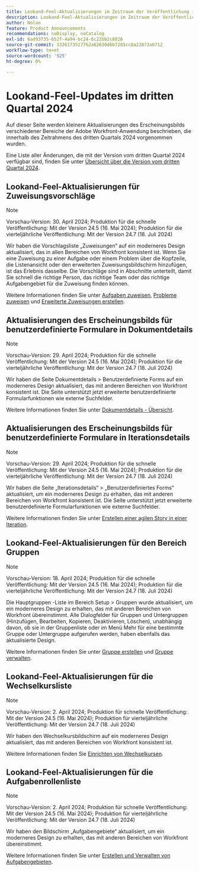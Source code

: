 ```yaml
---
title: Lookand-Feel-Aktualisierungen im Zeitraum der Veröffentlichung im dritten Quartal 2024
description: Lookand-Feel-Aktualisierungen im Zeitraum der Veröffentlichung im dritten Quartal 2024
author: Nolan
feature: Product Announcements
recommendations: noDisplay, noCatalog
exl-id: 6ad93735-652f-4a94-bc24-6c22bb2c8826
source-git-commit: 3326173517762a62630d6b7285cc8a22873a6712
workflow-type: tm+mt
source-wordcount: '525'
ht-degree: 0%

---
```


# Lookand-Feel-Updates im dritten Quartal 2024

Auf dieser Seite werden kleinere Aktualisierungen des Erscheinungsbilds verschiedener Bereiche der Adobe Workfront-Anwendung beschrieben, die innerhalb des Zeitrahmens des dritten Quartals 2024 vorgenommen wurden.

Eine Liste aller Änderungen, die mit der Version vom dritten Quartal 2024 verfügbar sind, finden Sie unter [Übersicht über die Version vom dritten Quartal 2024](/help/quicksilver/product-announcements/product-releases/24-q3-release-activity/24-q3-release-overview.md).



## Lookand-Feel-Aktualisierungen für Zuweisungsvorschläge

>[!NOTE]
>
>Vorschau-Version: 30. April 2024; Produktion für die schnelle Veröffentlichung: Mit der Version 24.5 (16. Mai 2024); Produktion für die vierteljährliche Veröffentlichung: Mit der Version 24.7 (18. Juli 2024)

Wir haben die Vorschlagsliste „Zuweisungen“ auf ein moderneres Design aktualisiert, das in allen Bereichen von Workfront konsistent ist. Wenn Sie eine Zuweisung zu einer Aufgabe oder einem Problem über die Kopfzeile, die Listenansicht oder den erweiterten Zuweisungsbildschirm hinzufügen, ist das Erlebnis dasselbe. Die Vorschläge sind in Abschnitte unterteilt, damit Sie schnell die richtige Person, das richtige Team oder das richtige Aufgabengebiet für die Zuweisung finden können.

Weitere Informationen finden Sie unter [Aufgaben zuweisen](/help/quicksilver/manage-work/tasks/assign-tasks/assign-tasks.md), [Probleme zuweisen](/help/quicksilver/manage-work/issues/manage-issues/assign-issues.md) und [Erweiterte Zuweisungen erstellen](/help/quicksilver/manage-work/tasks/assign-tasks/create-advanced-assignments.md).

## Aktualisierungen des Erscheinungsbilds für benutzerdefinierte Formulare in Dokumentdetails

>[!NOTE]
>
>Vorschau-Version: 29. April 2024; Produktion für die schnelle Veröffentlichung: Mit der Version 24.5 (16. Mai 2024); Produktion für die vierteljährliche Veröffentlichung: Mit der Version 24.7 (18. Juli 2024)

Wir haben die Seite Dokumentdetails > Benutzerdefinierte Forms auf ein moderneres Design aktualisiert, das mit anderen Bereichen von Workfront konsistent ist. Die Seite unterstützt jetzt erweiterte benutzerdefinierte Formularfunktionen wie externe Suchfelder.

Weitere Informationen finden Sie unter [Dokumentdetails - Übersicht](/help/quicksilver/documents/managing-documents/document-details-overview.md).

## Aktualisierungen des Erscheinungsbilds für benutzerdefinierte Formulare in Iterationsdetails

>[!NOTE]
>
>Vorschau-Version: 29. April 2024; Produktion für die schnelle Veröffentlichung: Mit der Version 24.5 (16. Mai 2024); Produktion für die vierteljährliche Veröffentlichung: Mit der Version 24.7 (18. Juli 2024)

Wir haben die Seite „Iterationsdetails“ > „Benutzerdefiniertes Forms&quot; aktualisiert, um ein moderneres Design zu erhalten, das mit anderen Bereichen von Workfront konsistent ist. Die Seite unterstützt jetzt erweiterte benutzerdefinierte Formularfunktionen wie externe Suchfelder.

Weitere Informationen finden Sie unter [Erstellen einer agilen Story in einer Iteration](/help/quicksilver/agile/use-scrum-in-an-agile-team/iterations/create-agile-story-in-iteration.md).

## Lookand-Feel-Aktualisierungen für den Bereich Gruppen

>[!NOTE]
>
>Vorschau-Version: 18. April 2024; Produktion für die schnelle Veröffentlichung: Mit der Version 24.5 (16. Mai 2024); Produktion für die vierteljährliche Veröffentlichung: Mit der Version 24.7 (18. Juli 2024)

Die Hauptgruppen -Liste im Bereich Setup > Gruppen wurde aktualisiert, um ein moderneres Design zu erhalten, das mit anderen Bereichen von Workfront übereinstimmt. Alle Dialogfelder für Gruppen und Untergruppen (Hinzufügen, Bearbeiten, Kopieren, Deaktivieren, Löschen), unabhängig davon, ob sie in der Gruppenliste oder im Menü Mehr für eine bestimmte Gruppe oder Untergruppe aufgerufen werden, haben ebenfalls das aktualisierte Design.

Weitere Informationen finden Sie unter [Gruppe erstellen](/help/quicksilver/administration-and-setup/manage-groups/create-and-manage-groups/create-a-group.md) und [Gruppe verwalten](/help/quicksilver/administration-and-setup/manage-groups/create-and-manage-groups/manage-a-group.md).

## Lookand-Feel-Aktualisierungen für die Wechselkursliste

>[!NOTE]
>
>Vorschau-Version: 2. April 2024; Produktion für schnelle Veröffentlichung: Mit der Version 24.5 (16. Mai 2024); Produktion für vierteljährliche Veröffentlichung: Mit der Version 24.7 (18. Juli 2024)

Wir haben den Wechselkursbildschirm auf ein moderneres Design aktualisiert, das mit anderen Bereichen von Workfront konsistent ist.

Weitere Informationen finden Sie [Einrichten von Wechselkursen](/help/quicksilver/administration-and-setup/manage-workfront/exchange-rates/set-up-exchange-rates.md).

## Lookand-Feel-Aktualisierungen für die Aufgabenrollenliste

>[!NOTE]
>
>Vorschau-Version: 2. April 2024; Produktion für schnelle Veröffentlichung: Mit der Version 24.5 (16. Mai 2024); Produktion für vierteljährliche Veröffentlichung: Mit der Version 24.7 (18. Juli 2024)

Wir haben den Bildschirm „Aufgabengebiete“ aktualisiert, um ein moderneres Design zu erhalten, das mit anderen Bereichen von Workfront übereinstimmt.

Weitere Informationen finden Sie unter [Erstellen und Verwalten von Aufgabengebieten](/help/quicksilver/administration-and-setup/set-up-workfront/organizational-setup/create-manage-job-roles.md).
